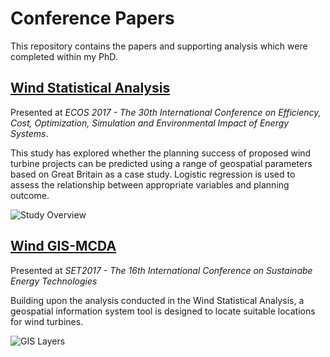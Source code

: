 # Conference Papers

This repository contains the papers and supporting analysis which were completed within my PhD. 

## 	[Wind Statistical Analysis](01-StatisticalAnalysis)



Presented at *ECOS 2017 - The 30th International Conference on Efficiency, Cost, Optimization, Simulation and Environmental Impact of Energy Systems*.

This study has explored whether the planning success of proposed wind turbine projects can be predicted using a range of geospatial parameters based on Great Britain as a case study. Logistic regression is used to assess the relationship between appropriate variables and planning outcome. 

![Study Overview](https://github.com/mikey-harper/WindStatisticalAnalysis/blob/master/01-StatisticalAnalysis/Presentation/figures/StudyExtent.jpg?raw=true)

## [Wind GIS-MCDA](02-GIS_MCDA)

Presented at *SET2017 - The 16th International Conference on Sustainabe Energy Technologies*

Building upon the analysis conducted in the Wind Statistical Analysis, a geospatial information system tool is designed to locate suitable locations for wind turbines.

![GIS Layers](https://github.com/mikey-harper/WindStatisticalAnalysis/blob/master/02-GIS_MCDA/Presentation/figures/GISLayers.png?raw=true)
